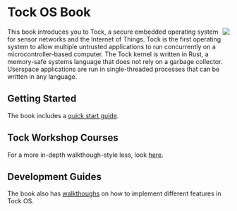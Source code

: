 # Tock OS Book

<img src="../imgs/tock.svg" style="float:right;" />
This book introduces you to Tock, a secure embedded operating system for sensor
networks and the Internet of Things. Tock is the first operating system to allow
multiple untrusted applications to run concurrently on a microcontroller-based
computer. The Tock kernel is written in Rust, a memory-safe systems language
that does not rely on a garbage collector. Userspace applications are run in
single-threaded processes that can be written in any language.

## Getting Started

The book includes a [quick start guide](getting_started.html).

## Tock Workshop Courses

For a more in-depth walkthough-style less, look [here](course/course.html).

## Development Guides

The book also has [walkthoughs](development/guides.html) on how to implement
different features in Tock OS.
